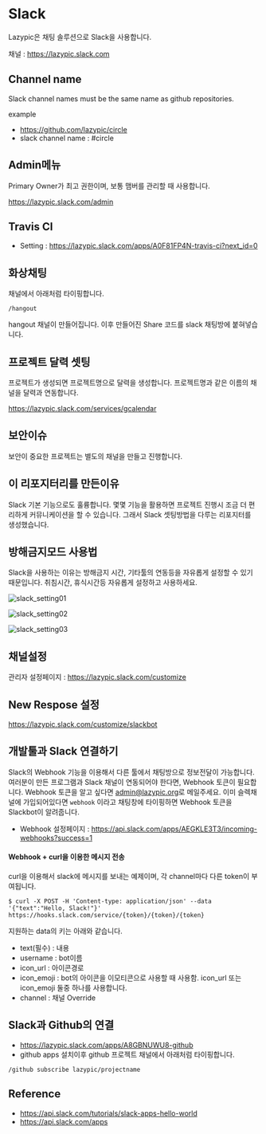 # Slack
Lazypic은 채팅 솔루션으로 Slack을 사용합니다.

채널 : https://lazypic.slack.com

## Channel name
Slack channel names must be the same name as github repositories.

example
- https://github.com/lazypic/circle
- slack channel name : #circle

## Admin메뉴
Primary Owner가 최고 권한이며, 보통 맴버를 관리할 때 사용합니다.

https://lazypic.slack.com/admin

## Travis CI
- Setting : https://lazypic.slack.com/apps/A0F81FP4N-travis-ci?next_id=0

## 화상채팅
채널에서 아래처럼 타이핑합니다.

```
/hangout
```

hangout 채널이 만들어집니다. 이후 만들어진 Share 코드를 slack 채팅방에 붙혀넣습니다.

## 프로젝트 달력 셋팅
프로젝트가 생성되면 프로젝트명으로 달력을 생성합니다. 프로젝트명과 같은 이름의 채널을 달력과 연동합니다.

https://lazypic.slack.com/services/gcalendar

## 보안이슈
보안이 중요한 프로젝트는 별도의 채널을 만들고 진행합니다.

## 이 리포지터리를 만든이유
Slack 기본 기능으로도 훌륭합니다.
몇몇 기능을 활용하면 프로젝트 진행시 조금 더 편리하게 커뮤니케이션을 할 수 있습니다.
그래서 Slack 셋팅방법을 다루는 리포지터를 생성했습니다.

## 방해금지모드 사용법
Slack을 사용하는 이유는 방해금지 시간, 기타툴의 연동등을 자유롭게 설정할 수 있기 때문입니다.
취침시간, 휴식시간등 자유롭게 설정하고 사용하세요.

![slack_setting01](https://user-images.githubusercontent.com/1149996/49338806-974a5f00-f66a-11e8-8df2-7acd35f808da.png)

![slack_setting02](https://user-images.githubusercontent.com/1149996/49338807-974a5f00-f66a-11e8-86b0-8806efc7a829.png)

![slack_setting03](https://user-images.githubusercontent.com/1149996/49338809-974a5f00-f66a-11e8-8867-14f1989df591.png)


## 채널설정
관리자 설정페이지 : https://lazypic.slack.com/customize

## New Respose 설정
https://lazypic.slack.com/customize/slackbot

## 개발툴과 Slack 연결하기
Slack의 Webhook 기능을 이용해서 다른 툴에서 채팅방으로 정보전달이 가능합니다.
여러분이 만든 프로그램과 Slack 채널이 연동되어야 한다면, Webhook 토큰이 필요합니다.
Webhook 토큰을 알고 싶다면 [admin@lazypic.org](mailto:admin@lazypic.org)로 메일주세요.
이미 슬렉채널에 가입되어있다면 `webhook` 이라고 채팅창에 타이핑하면 Webhook 토큰을 Slackbot이 알려줍니다.

- Webhook 설정페이지 : https://api.slack.com/apps/AEGKLE3T3/incoming-webhooks?success=1


#### Webhook + curl을 이용한 메시지 전송
curl을 이용해서 slack에 메시지를 보내는 예제이며, 각 channel마다 다른 token이 부여됩니다.
```
$ curl -X POST -H 'Content-type: application/json' --data '{"text":"Hello, Slack!"}' https://hooks.slack.com/service/{token}/{token}/{token}
```

지원하는 data의 키는 아래와 같습니다.
- text(필수) : 내용
- username : bot이름
- icon_url : 아이콘경로
- icon_emoji : bot의 아이콘을 이모티콘으로 사용할 때 사용함. icon_url 또는 icon_emoji 둘중 하나를 사용합니다.
- channel : 채널 Override

## Slack과 Github의 연결
- https://lazypic.slack.com/apps/A8GBNUWU8-github
- github apps 설치이후 github 프로젝트 채널에서 아래처럼 타이핑합니다.
```
/github subscribe lazypic/projectname
```

## Reference
- https://api.slack.com/tutorials/slack-apps-hello-world
- https://api.slack.com/apps

